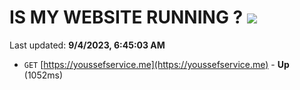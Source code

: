 # IS MY WEBSITE RUNNING ? [![](https://img.shields.io/static/v1?label=Sponsor&message=%E2%9D%A4&logo=GitHub&color=%23fe8e86)](https://github.com/sponsors/<username>)

Last updated: **9/4/2023, 6:45:03 AM**

- `GET` [https://youssefservice.me](https://youssefservice.me) - **Up** (1052ms)
